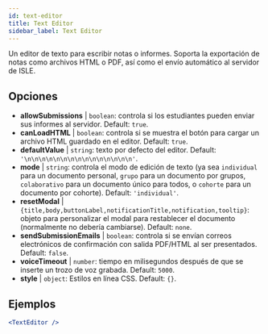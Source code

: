 ```yaml
---
id: text-editor
title: Text Editor
sidebar_label: Text Editor
---
```


Un editor de texto para escribir notas o informes. Soporta la exportación de notas como archivos HTML o PDF, así como el envío automático al servidor de ISLE.

## Opciones

* __allowSubmissions__ | `boolean`: controla si los estudiantes pueden enviar sus informes al servidor. Default: `true`.
* __canLoadHTML__ | `boolean`: controla si se muestra el botón para cargar un archivo HTML guardado en el editor. Default: `true`.
* __defaultValue__ | `string`: texto por defecto del editor. Default: `'\n\n\n\n\n\n\n\n\n\n\n\n\n\n\n'`.
* __mode__ | `string`: controla el modo de edición de texto (ya sea `individual` para un documento personal, `grupo` para un documento por grupos, `colaborativo` para un documento único para todos, o `cohorte` para un documento por cohorte). Default: `'individual'`.
* __resetModal__ | `{title,body,buttonLabel,notificationTitle,notification,tooltip}`: objeto para personalizar el modal para restablecer el documento (normalmente no debería cambiarse). Default: `none`.
* __sendSubmissionEmails__ | `boolean`: controla si se envían correos electrónicos de confirmación con salida PDF/HTML al ser presentados. Default: `false`.
* __voiceTimeout__ | `number`: tiempo en milisegundos después de que se inserte un trozo de voz grabada. Default: `5000`.
* __style__ | `object`: Estilos en línea CSS. Default: `{}`.


## Ejemplos

```jsx live
<TextEditor />
```

